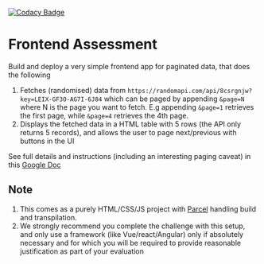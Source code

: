 [![Codacy Badge](https://app.codacy.com/project/badge/Grade/8c4afc4a6b0d40f98a4aa2cc32c25404)](https://www.codacy.com/gh/johnexzy/pipeline-eligibility-project/dashboard?utm_source=github.com&amp;utm_medium=referral&amp;utm_content=johnexzy/pipeline-eligibility-project&amp;utm_campaign=Badge_Grade)

# Frontend Assessment

Build and deploy a very simple frontend app for paginated data, that does the following
1.  Fetches (randomised) data from `https://randomapi.com/api/8csrgnjw?key=LEIX-GF3O-AG7I-6J84` which can be paged by appending `&page=N` where N is the page you want to fetch. E.g appending `&page=1` retrieves the first page, while `&page=4` retrieves the 4th page.
2.  Displays the fetched data in a HTML table with 5 rows (the API only returns 5 records), and allows the user to page next/previous with buttons in the UI

See full details and instructions (including an interesting paging caveat) in this [Google Doc](https://docs.google.com/document/d/1hGXXPykXqO6b9Z2pm55-2T83AIA39cQ3FQxtbGkoR5Y)

## Note
1.  This comes as a purely HTML/CSS/JS project with [Parcel](https://parceljs.org/docs/) handling build and transpilation. 
2.  We strongly recommend you complete the challenge with this setup, and only use a framework (like Vue/react/Angular) only if absolutely necessary and for which you will be required to provide reasonable justification as part of your evaluation

